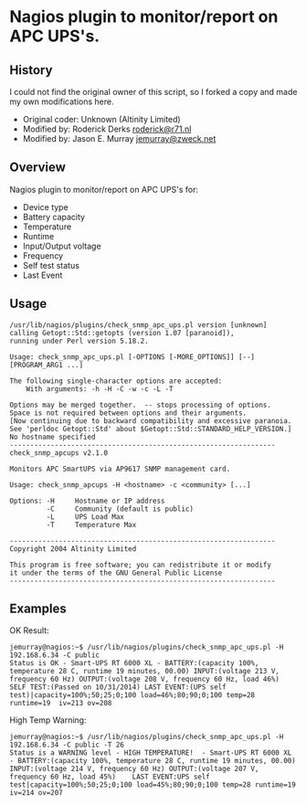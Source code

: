 # Nagios plugin to monitor/report on APC UPS's.

## History

I could not find the original owner of this script, so I forked a copy
and made my own modifications here.

* Original coder: Unknown (Altinity Limited)
* Modified by: Roderick Derks <roderick@r71.nl>
* Modified by: Jason E. Murray <jemurray@zweck.net>


## Overview

Nagios plugin to monitor/report on APC UPS's for:
* Device type
* Battery capacity
* Temperature
* Runtime
* Input/Output voltage
* Frequency
* Self test status
* Last Event


## Usage

    /usr/lib/nagios/plugins/check_snmp_apc_ups.pl version [unknown] calling Getopt::Std::getopts (version 1.07 [paranoid]),
    running under Perl version 5.18.2.

    Usage: check_snmp_apc_ups.pl [-OPTIONS [-MORE_OPTIONS]] [--] [PROGRAM_ARG1 ...]

    The following single-character options are accepted:
        With arguments: -h -H -C -w -c -L -T

    Options may be merged together.  -- stops processing of options.
    Space is not required between options and their arguments.
    [Now continuing due to backward compatibility and excessive paranoia.
    See 'perldoc Getopt::Std' about $Getopt::Std::STANDARD_HELP_VERSION.]
    No hostname specified
    -----------------------------------------------------------------
    check_snmp_apcups v2.1.0

    Monitors APC SmartUPS via AP9617 SNMP management card.

    Usage: check_snmp_apcups -H <hostname> -c <community> [...]

    Options: -H     Hostname or IP address
             -C     Community (default is public)
             -L     UPS Load Max
             -T     Temperature Max

    -----------------------------------------------------------------
    Copyright 2004 Altinity Limited

    This program is free software; you can redistribute it or modify
    it under the terms of the GNU General Public License
    -----------------------------------------------------------------



## Examples

OK Result:

    jemurray@nagios:~$ /usr/lib/nagios/plugins/check_snmp_apc_ups.pl -H 192.168.6.34 -C public
    Status is OK - Smart-UPS RT 6000 XL - BATTERY:(capacity 100%, temperature 28 C, runtime 19 minutes, 00.00) INPUT:(voltage 213 V, frequency 60 Hz) OUTPUT:(voltage 208 V, frequency 60 Hz, load 46%) SELF TEST:(Passed on 10/31/2014) LAST EVENT:(UPS self test)|capacity=100%;50;25;0;100 load=46%;80;90;0;100 temp=28 runtime=19  iv=213 ov=208

High Temp Warning:

    jemurray@nagios:~$ /usr/lib/nagios/plugins/check_snmp_apc_ups.pl -H 192.168.6.34 -C public -T 26
    Status is a WARNING level - HIGH TEMPERATURE!  - Smart-UPS RT 6000 XL - BATTERY:(capacity 100%, temperature 28 C, runtime 19 minutes, 00.00) INPUT:(voltage 214 V, frequency 60 Hz) OUTPUT:(voltage 207 V, frequency 60 Hz, load 45%)    LAST EVENT:UPS self test|capacity=100%;50;25;0;100 load=45%;80;90;0;100 temp=28 runtime=19  iv=214 ov=207
